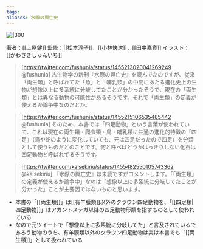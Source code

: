 ```yaml
---
tags: 
aliases: 水際の興亡史
---
```


![|300](https://www.hanmoto.com/bd/img/9784297122324_600.jpg)

著者：[[土屋健]]
監修：[[松本淳子]]、[[小林快次]]、[[田中嘉寛]]
イラスト：[[かわさきしゅんいち]]

>[https://twitter.com/fushunia/status/1455213020041269249 @fushunia]
>古生物学の新刊『水際の興亡史』を読んでたのですが、従来「両生類」と呼ばれてた「魚」と「哺乳類」の中間にあたる進化史上の生物が想像以上に多系統に分岐してたことが分かったそうで、現在の「両生類」とは異なる動物の可能性があるそうです。それで「両生類」の定義が使えるか論争中なのだとか。

>[https://twitter.com/fushunia/status/1455215106535485442 @fushunia]
>そのため、本書では「四足動物」という言葉が使われていて、これは現在の両生類・爬虫類・鳥・哺乳類に共通の進化的特徴の「四足」（鳥や蛇のように変化していても、元は四足だったので四足）を分類として使うものだとのことです。何と呼べばどうかはっきりしない化石は四足動物と呼ばれてるそうです。

>[https://twitter.com/kaisekiriu/status/1455482550105743362 @kaisekiriu]
>『水際の興亡史』は未読ですがコメントします。「「両生類」の定義が使えるか論争中」なのは「想像以上に多系統に分岐してたことが分かった」ことが主要因ではないものと思います。

- 本書の「[[両生類]]」は[[有羊膜類]]以外のクラウン四足動物を、「[[四足類|四足動物]]」はアカントステガ以降の四足動物形類を指すものとして使われている
- なので元ツイートで「想像以上に多系統に分岐してた」と言及されているであろう動物のうち、有羊膜類以外のクラウン四足動物は実は本書でも「[[両生類]]」として扱われている
